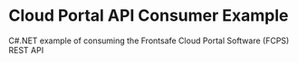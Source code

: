 # Cloud Portal API Consumer Example
C#.NET example of consuming the Frontsafe Cloud Portal Software (FCPS) REST API
